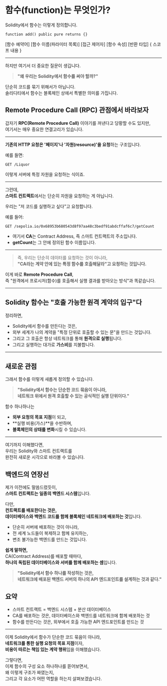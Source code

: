 # 함수(function)는 무엇인가?

Solidity에서 함수는 이렇게 정의합니다.

```solidity
function add() public pure returns {}
```

[함수 예약어] [함수 이름(파라미터 목록)] [접근 제어자] [함수 속성] [반환 타입] { 스코프 내용 }

---

하지만 여기서 더 중요한 질문이 생깁니다.

> **"왜 우리는 Solidity에서 함수를 써야 할까?"**

단순히 코드를 묶기 위해서가 아닙니다.  
솔리디티에서 함수는 블록체인 상에서 특별한 의미를 가집니다.

## Remote Procedure Call (RPC) 관점에서 바라보자

갑자기 **RPC(Remote Procedure Call)** 이야기를 꺼낸다고 당황할 수도 있지만,  
여기서는 매우 중요한 연결고리가 있습니다.

---

**기존의 HTTP 요청은 '페이지'나 '자원(resource)'을 요청**하는 구조입니다.

예를 들면:

```
GET /Liquor
```

이렇게 서버에 특정 자원을 요청하는 식이죠.

---

그런데,  
**스마트 컨트랙트**에서는 단순히 자원을 요청하는 게 아닙니다.

우리는 "저 코드를 실행하고 싶다"고 요청합니다.

예를 들어:

```
GET /sepolia.io/0x68953b680543d8f97aa48c3bedf91abdcffaf6c7/getCount
```

- 여기서 **CA**는 Contract Address, 즉 스마트 컨트랙트의 주소입니다.
- **getCount**는 그 안에 정의된 함수 이름입니다.

---

> 즉, 우리는 단순히 데이터를 요청하는 것이 아니라,  
> **"CA라는 계약 안에 있는 특정 함수를 호출해달라"고 요청하는 것입니다.**

이게 바로 **Remote Procedure Call**,  
즉 "원격에서 프로시저(함수)를 호출해서 실행 결과를 받아오는 방식"과 똑같습니다.

---

## Solidity 함수는 "호출 가능한 원격 계약의 입구"다

정리하면,

- Solidity에서 함수를 만든다는 것은,
- 외부 세계가 나의 계약을 "특정 단위로 호출할 수 있는 문"을 만드는 것입니다.
- 그리고 그 호출은 항상 네트워크를 통해 **원격으로 실행**됩니다.
- 그리고 실행하는 대가로 **가스비**를 지불합니다.

---

## 새로운 관점

그래서 함수를 이렇게 새롭게 정의할 수 있습니다.

> **"Solidity에서 함수는 단순한 코드 묶음이 아니라,  
> 네트워크 위에서 원격 호출할 수 있는 공식적인 실행 단위이다."**

함수 하나하나는

- **외부 요청의 목표 지점**이 되고,
- **실행 비용(가스)**을 수반하며,
- **블록체인의 상태를 변화**시킬 수 있습니다.

---

여기까지 이해했다면,  
우리는 Solidity와 스마트 컨트랙트를  
완전히 새로운 시각으로 바라볼 수 있습니다.

## 백엔드의 연장선

제가 이전에도 말씀드렸듯이,  
**스마트 컨트랙트는 일종의 백엔드 시스템**입니다.

다만,  
**컨트랙트를 배포한다는 것은,  
데이터베이스와 백엔드 코드를 함께 블록체인 네트워크에 배포하는 것**입니다.

- 단순히 서버에 배포하는 것이 아니라,
- 전 세계 노드들이 복제하고 함께 유지하는,
- 변조 불가능한 백엔드를 만드는 것입니다.

**쉽게 말하면,**  
CA(Contract Address)를 배포할 때마다,  
**하나의 독립된 데이터베이스와 서버를 함께 배포하는 셈**입니다.

> **"Solidity에서 함수 하나를 작성하는 것은,  
> 네트워크에 배포된 백엔드 서버의 하나의 API 엔드포인트를 설계하는 것과 같다."**

## 요약

- 스마트 컨트랙트 = 백엔드 시스템 + 분산 데이터베이스
- CA를 배포하는 것은, 데이터베이스와 백엔드를 네트워크에 함께 배포하는 것
- 함수를 만든다는 것은, 외부에서 호출 가능한 API 엔드포인트를 만드는 것

---

이제 Solidity에서 함수가 단순한 코드 묶음이 아니라,  
**네트워크를 통한 실행 요청의 목표 지점**이자,  
**비용이 따르는 책임 있는 계약 행위**임을 이해했습니다.

그렇다면,  
이제 함수의 구성 요소 하나하나를 뜯어보면서,  
왜 이렇게 구조가 짜였는지,  
그리고 각 요소가 어떤 역할을 하는지 살펴보겠습니다.
